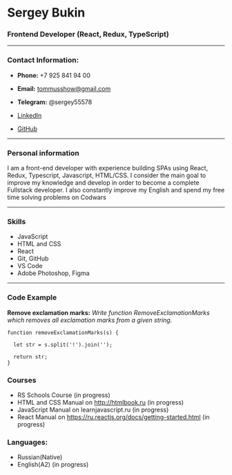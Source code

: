# Sergey Bukin

### Frontend Developer (React, Redux, TypeScript)

-------------------------------------------------------------------------------

### Contact Information: 

* **Phone:** +7 925 841 94 00
* **Email:** tommusshow@gmail.com
* **Telegram:** @sergey55578

* [LinkedIn](https://www.linkedin.com/mwlite/in/sergey-bukin-006528220)
* [GitHub](https://github.com/MrTomMus)

-------------------------------------------------------------------------------

### Personal information

I am a front-end developer with experience building SPAs using React, Redux, Typescript, Javascript, HTML/CSS. 
I consider the main goal to improve my knowledge and develop in order to become a complete Fullstack developer. I also constantly improve my English and spend my free time solving problems on Codwars

-------------------------------------------------------------------------------

### Skills

* JavaScript
* HTML and CSS
* React
* Git, GitHub
* VS Code
* Adobe Photoshop, Figma

-------------------------------------------------------------------------------

### Code Example

**Remove exclamation marks:** *Write function RemoveExclamationMarks which removes all exclamation marks from a given string.*

```
function removeExclamationMarks(s) {

  let str = s.split('!').join('');

  return str;
}
```


### Courses

* RS Schools Course (in progress)
* HTML and CSS Manual on http://htmlbook.ru (in progress)
* JavaScript Manual on learnjavascript.ru (in progress)
* React Manual on https://ru.reactjs.org/docs/getting-started.html (in progress)

### Languages:

* Russian(Native)
* English(A2) (in progress)




